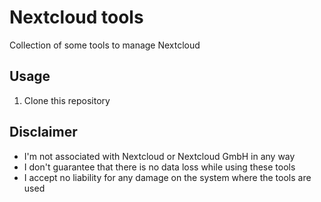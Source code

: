 # Nextcloud tools
Collection of some tools to manage Nextcloud

## Usage
 1. Clone this repository

## Disclaimer
* I'm not associated with Nextcloud or Nextcloud GmbH in any way
* I don't guarantee that there is no data loss while using these tools
* I accept no liability for any damage on the system where the tools are used

